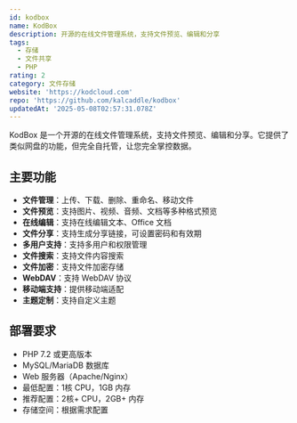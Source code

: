 ```yaml
---
id: kodbox
name: KodBox
description: 开源的在线文件管理系统，支持文件预览、编辑和分享
tags:
  - 存储
  - 文件共享
  - PHP
rating: 2
category: 文件存储
website: 'https://kodcloud.com'
repo: 'https://github.com/kalcaddle/kodbox'
updatedAt: '2025-05-08T02:57:31.078Z'
---
```


KodBox 是一个开源的在线文件管理系统，支持文件预览、编辑和分享。它提供了类似网盘的功能，但完全自托管，让您完全掌控数据。

## 主要功能

- **文件管理**：上传、下载、删除、重命名、移动文件
- **文件预览**：支持图片、视频、音频、文档等多种格式预览
- **在线编辑**：支持在线编辑文本、Office 文档
- **文件分享**：支持生成分享链接，可设置密码和有效期
- **多用户支持**：支持多用户和权限管理
- **文件搜索**：支持文件内容搜索
- **文件加密**：支持文件加密存储
- **WebDAV**：支持 WebDAV 协议
- **移动端支持**：提供移动端适配
- **主题定制**：支持自定义主题

## 部署要求

- PHP 7.2 或更高版本
- MySQL/MariaDB 数据库
- Web 服务器（Apache/Nginx）
- 最低配置：1核 CPU，1GB 内存
- 推荐配置：2核+ CPU，2GB+ 内存
- 存储空间：根据需求配置 
